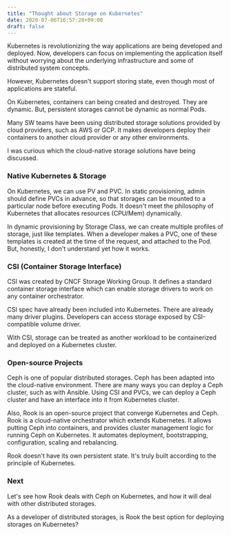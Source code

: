 ```yaml
---
title: "Thought about Storage on Kubernetes"
date: 2020-07-06T16:57:28+09:00
draft: false
---
```


Kubernetes is revolutionizing the way applications are being developed and deployed.
Now, developers can focus on implementing the application itself without worrying about
the underlying infrastructure and some of distributed system concepts.

However, Kubernetes doesn't support storing state, even though most of applications are stateful.

On Kubernetes, containers can being created and destroyed. They are dynamic.
But, persistent storages cannot be dynamic as normal Pods.

Many SW teams have been using distributed storage solutions provided by cloud providers, such as
AWS or GCP. It makes developers deploy their containers to another cloud provider or any other environments.

I was curious which the cloud-native storage solutions have being discussed.


### Native Kubernetes & Storage

On Kubernetes, we can use PV and PVC. In static provisioning, admin should define PVCs in advance, 
so that storages can be mounted to a particular node before executing Pods.
It doesn't meet the philosophy of Kubernetes that allocates resources (CPU/Mem) dynamically.

In dynamic provisioning by Storage Class, we can create multiple profiles of storage, just like templates.
When a developer makes a PVC, one of these templates is created at the time of the request, and attached to the Pod.
But, honestly, I don't understand yet how it works.


### CSI (Container Storage Interface)

CSI was created by CNCF Storage Working Group. It defines a standard container storage interface which can enable
storage drivers to work on any container orchestrator.

CSI spec have already been included into Kubernetes. There are already many driver plugins.
Developers can access storage exposed by CSI-compatible volume driver.

With CSI, storage can be treated as another workload to be containerized and deployed on a Kubernetes cluster.


### Open-source Projects

Ceph is one of popular distributed storages. Ceph has been adapted into the cloud-native environment.
There are many ways you can deploy a Ceph cluster, such as with Ansible.
Using CSI and PVCs, we can deploy a Ceph cluster and have an interface into it from Kubernetes cluster.

Also, Rook is an open-source project that converge Kubernetes and Ceph.
Rook is a cloud-native orchestrator which extends Kubernetes.
It allows putting Ceph into containers, and provides cluster management logic for running Ceph on Kubernetes.
It automates deployment, bootstrapping, configuration, scaling and rebalancing.

Rook doesn't have its own persistent state. It's truly built according to the principle of Kubernetes.


### Next

Let's see how Rook deals with Ceph on Kubernetes, and how it will deal with other distributed storages.

As a developer of distributed storages, is Rook the best option for deploying storages on Kubernetes?
